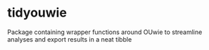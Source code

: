 # tidyouwie
Package containing wrapper functions around OUwie to streamline analyses and export results in a neat tibble
